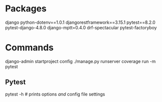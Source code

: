 # Packages

django
python-dotenv==1.0.1
djangorestframework==3.15.1
pytest==8.2.0
pytest-django-4.8.0
django-mptt=0.4.0
drf-spectacular
pytest-factoryboy



# Commands
django-admin startproject config
./manage.py runserver
coverage run -m pytest




## Pytest

pytest -h # prints options _and_ config file settings




